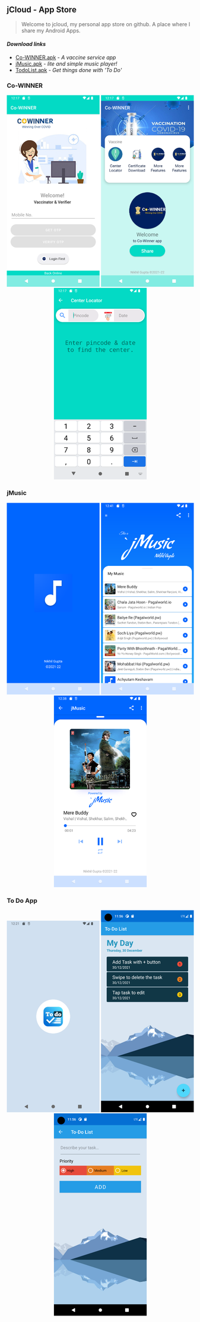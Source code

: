 ## jCloud - App Store

> Welcome to jcloud,
> my personal app store on github.
> A place where I share my Android Apps.

#### _Download links_
- [Co-WINNER.apk](https://github.com/Nikhil-Gupta-ind/jCloud/raw/master/Co-WINNER/Co-WINNER%201.5.0.apk) - _A vaccine service app_
- [jMusic.apk](https://github.com/Nikhil-Gupta-ind/jCloud/raw/master/jMusic/jMusic%201.5.0.apk) - _lite and simple music player!_
- [TodoList.apk](https://github.com/Nikhil-Gupta-ind/jCloud/raw/master/ToDo%20App/To%20do%20List.apk) - _Get things done with 'To Do'_

### Co-WINNER
<p align="center">
  <img src="https://github.com/Nikhil-Gupta-ind/jCloud/blob/master/Co-WINNER/Screenshot_01.png" width="250" title="Login for certificate">
  <img src="https://github.com/Nikhil-Gupta-ind/jCloud/blob/master/Co-WINNER/Screenshot_02.png" width="250" title="Home Screen">
  <img src="https://github.com/Nikhil-Gupta-ind/jCloud/blob/master/Co-WINNER/Screenshot_03.png" width="250" title="Vaccine finder">
</p>

### jMusic
<p align="center">
  <img src="https://github.com/Nikhil-Gupta-ind/jCloud/blob/master/jMusic/Screenshot_01.png" width="250" title="JMusic">
  <img src="https://github.com/Nikhil-Gupta-ind/jCloud/blob/master/jMusic/Screenshot_02.png" width="250" title="Home Screen">
  <img src="https://github.com/Nikhil-Gupta-ind/jCloud/blob/master/jMusic/Screenshot_03.png" width="250" title="Player Screen" alt="Player Screen">
</p>

### To Do App
<p align="center">
  <img src="https://github.com/Nikhil-Gupta-ind/jCloud/blob/master/ToDo%20App/Screenshot_1.png" width="250" title="To Do">
  <img src="https://github.com/Nikhil-Gupta-ind/jCloud/blob/master/ToDo%20App/Screenshot_2.png" width="250" title="Task">
  <img src="https://github.com/Nikhil-Gupta-ind/jCloud/blob/master/ToDo%20App/Screenshot_3.png" width="250" title="Add Tasks" alt="Add Tasks">
</p>